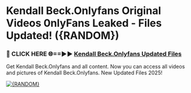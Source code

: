 # Kendall Beck.Onlyfans Original Videos 0nlyFans Leaked - Files Updated! ({RANDOM})

<h3>🔴 CLICK HERE 🌐==►► <a href="https://betterlinks.top/A2PfLJ" rel="nofollow">Kendall Beck.Onlyfans Updated Files</a></h3>

Get Kendall Beck.Onlyfans and all content. Now you can access all videos and pictures of Kendall Beck.Onlyfans. New Updated Files 2025!

[![{RANDOM}](https://i.imgur.com/ppqm5kG.gif)](https://betterlinks.top/A2PfLJ)